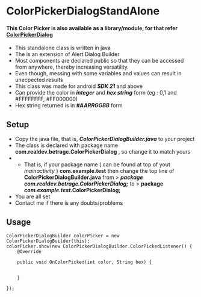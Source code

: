 # ColorPickerDialogStandAlone

#### This Color Picker is also available as a library/module, for that refer [ColorPickerDialog](https://github.com/RealDev05/ColorPickerDialog.git)

- This standalone class is written in java
- The is an extension of Alert Dialog Builder
- Most components are declared public so that they can be accessed from anywhere, thereby increasing versatility.
- Even though, messing with some variables and values can result in unecpected results
- This class was made for android ***SDK 21*** and above
- Can provide the color in ***integer*** and ***hex string*** form (eg : 0,1 and #FFFFFFFF, #FF000000)
- Hex string returned is in ***#AARRGGBB*** form 

## Setup
- Copy the java file, that is, ***ColorPickerDialogBuilder.java*** to your project
- The class is declared with package name **com.realdev.betrage.ColorPickerDialog** , so change it to match yours
- - That is, if your package name ( can be found at top of yout *mainactivity* ) **com.example.test** then change the top line of **ColorPickerDialogBuilder.java** from > ***package com.realdev.betrage.ColorPickerDialog;*** to > **package _com.example.test_.ColorPickerDialog;**
- You are all set
- Contact me if there is any doubts/problems
## Usage
```
ColorPickerDialogBuilder colorPicker = new ColorPickerDialogBuilder(this);
colorPicker.show(new ColorPickerDialogBuilder.ColorPickedListener() {
    @Override
    
    public void OnColorPicked(int color, String hex) {
            
            
    }
    
});
```
